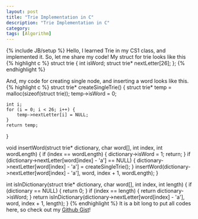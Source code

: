 ```yaml
---
layout: post
title: "Trie Implementation in C"
description: "Trie Implementation in C"
category: 
tags: [Algorithm]
---
```

{% include JB/setup %}
Hello, I learned Trie in my CS1 class, and implemented it. So, let me share my code!
My struct for trie looks like this
{% highlight c %}
struct trie {
	int isWord;
	struct trie* nextLetter[26];
};
{% endhighlight %}

And, my code for creating single node, and inserting a word looks like this.
{% highlight c %}
struct trie* createSingleTrie() {
	struct trie* temp = malloc(sizeof(struct trie));
	temp->isWord = 0;

	int i;
	for (i = 0; i < 26; i++) {
		temp->nextLetter[i] = NULL;
	}
	return temp;
}

void insertWord(struct trie* dictionary, char word[], int index, int wordLength) {
	if (index == wordLength) {
		dictionary->isWord = 1;
		return;
	}
	if (dictionary->nextLetter[word[index] - 'a'] == NULL) {
		dictionary->nextLetter[word[index] - 'a'] = createSingleTrie();
	}
	insertWord(dictionary->nextLetter[word[index] - 'a'], word, index + 1, wordLength);
}

int isInDictionary(struct trie* dictionary, char word[], int index, int length) {
	if (dictionary == NULL) {
		return 0;
	}
	if (index == length) {
		return dictionary->isWord;
	}
	return isInDictionary(dictionary->nextLetter[word[index] - 'a'], word, index + 1, length);
}
{% endhighlight %}
It is a bit long to put all codes here, so check out my [Github Gist](https://gist.github.com/1kohei1/a77bd3d26250d9776a80)!